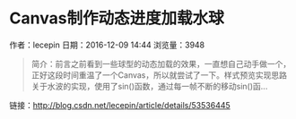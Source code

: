 # Canvas制作动态进度加载水球
作者：lecepin
日期：2016-12-09 14:44
浏览量：3948
> 简介：前言之前看到一些球型的动态加载的效果，一直想自己动手做一个，正好这段时间重温了一个Canvas，所以就尝试了一下。样式预览实现思路关于水波的实现，使用了sin()函数，通过每一帧不断的移动sin()函...

 链接：http://blog.csdn.net/lecepin/article/details/53536445
